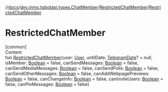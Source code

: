 //[docs](../../../index.md)/[dev.inmo.tgbotapi.types.ChatMember](../index.md)/[RestrictedChatMember](index.md)/[RestrictedChatMember](-restricted-chat-member.md)



# RestrictedChatMember  
[common]  
Content  
fun [RestrictedChatMember](-restricted-chat-member.md)(user: [User](../../dev.inmo.tgbotapi.types/-user/index.md), untilDate: [TelegramDate](../../dev.inmo.tgbotapi.types/-telegram-date/index.md)? = null, isMember: [Boolean](https://kotlinlang.org/api/latest/jvm/stdlib/kotlin/-boolean/index.html) = false, canSendMessages: [Boolean](https://kotlinlang.org/api/latest/jvm/stdlib/kotlin/-boolean/index.html) = false, canSendMediaMessages: [Boolean](https://kotlinlang.org/api/latest/jvm/stdlib/kotlin/-boolean/index.html) = false, canSendPolls: [Boolean](https://kotlinlang.org/api/latest/jvm/stdlib/kotlin/-boolean/index.html) = false, canSendOtherMessages: [Boolean](https://kotlinlang.org/api/latest/jvm/stdlib/kotlin/-boolean/index.html) = false, canAddWebpagePreviews: [Boolean](https://kotlinlang.org/api/latest/jvm/stdlib/kotlin/-boolean/index.html) = false, canChangeInfo: [Boolean](https://kotlinlang.org/api/latest/jvm/stdlib/kotlin/-boolean/index.html) = false, canInviteUsers: [Boolean](https://kotlinlang.org/api/latest/jvm/stdlib/kotlin/-boolean/index.html) = false, canPinMessages: [Boolean](https://kotlinlang.org/api/latest/jvm/stdlib/kotlin/-boolean/index.html) = false)  




